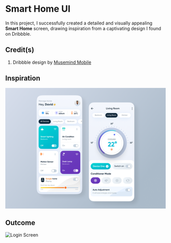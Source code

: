 # Smart Home UI

In this project, I successfully created a detailed and visually appealing **Smart Home** screen, drawing inspiration from a captivating design I found on Dribbble.

## Credit(s)

1. Dribbble design by [Musemind Mobile](https://dribbble.com/shots/20138660-Homo-Smart-Home-Mobile-App-UI)

## Inspiration

![Smart Home Screen](inspiration.png)

## Outcome
 ![Login Screen](screenshot.png)